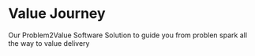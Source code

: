 # Value Journey
Our Problem2Value Software Solution to guide you from problen spark all the way to value delivery
